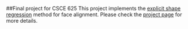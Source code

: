 ##Final project for CSCE 625
This project implements the [explicit shape regression](http://link.springer.com/article/10.1007%2Fs11263-013-0667-3#) method for face alignment. Please check the [project page](http://phg1024.github.io/CSCE625/) for more details.